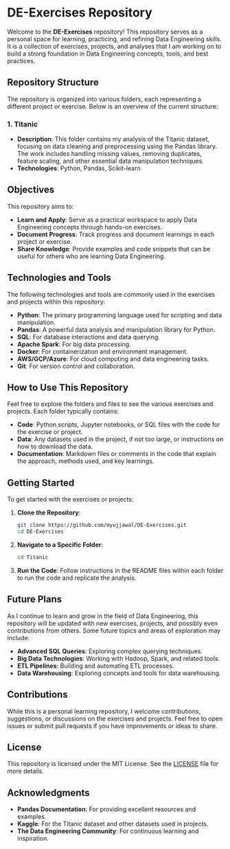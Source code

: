 # DE-Exercises Repository

Welcome to the **DE-Exercises** repository! This repository serves as a personal space for learning, practicing, and refining Data Engineering skills. It is a collection of exercises, projects, and analyses that I am working on to build a strong foundation in Data Engineering concepts, tools, and best practices.

## Repository Structure

The repository is organized into various folders, each representing a different project or exercise. Below is an overview of the current structure:

### 1. **Titanic**
   - **Description**: This folder contains my analysis of the Titanic dataset, focusing on data cleaning and preprocessing using the Pandas library. The work includes handling missing values, removing duplicates, feature scaling, and other essential data manipulation techniques.
   - **Technologies**: Python, Pandas, Scikit-learn

## Objectives

This repository aims to:
- **Learn and Apply**: Serve as a practical workspace to apply Data Engineering concepts through hands-on exercises.
- **Document Progress**: Track progress and document learnings in each project or exercise.
- **Share Knowledge**: Provide examples and code snippets that can be useful for others who are learning Data Engineering.

## Technologies and Tools

The following technologies and tools are commonly used in the exercises and projects within this repository:
- **Python**: The primary programming language used for scripting and data manipulation.
- **Pandas**: A powerful data analysis and manipulation library for Python.
- **SQL**: For database interactions and data querying.
- **Apache Spark**: For big data processing.
- **Docker**: For containerization and environment management.
- **AWS/GCP/Azure**: For cloud computing and data engineering tasks.
- **Git**: For version control and collaboration.

## How to Use This Repository

Feel free to explore the folders and files to see the various exercises and projects. Each folder typically contains:
- **Code**: Python scripts, Jupyter notebooks, or SQL files with the code for the exercise or project.
- **Data**: Any datasets used in the project, if not too large, or instructions on how to download the data.
- **Documentation**: Markdown files or comments in the code that explain the approach, methods used, and key learnings.

## Getting Started

To get started with the exercises or projects:

1. **Clone the Repository**:
    ```bash
    git clone https://github.com/myujjawal/DE-Exercises.git
    cd DE-Exercises
    ```
    
2. **Navigate to a Specific Folder**:
    ```bash
    cd Titanic
    ```

3. **Run the Code**: Follow instructions in the README files within each folder to run the code and replicate the analysis.

## Future Plans

As I continue to learn and grow in the field of Data Engineering, this repository will be updated with new exercises, projects, and possibly even contributions from others. Some future topics and areas of exploration may include:
- **Advanced SQL Queries**: Exploring complex querying techniques.
- **Big Data Technologies**: Working with Hadoop, Spark, and related tools.
- **ETL Pipelines**: Building and automating ETL processes.
- **Data Warehousing**: Exploring concepts and tools for data warehousing.

## Contributions

While this is a personal learning repository, I welcome contributions, suggestions, or discussions on the exercises and projects. Feel free to open issues or submit pull requests if you have improvements or ideas to share.

## License

This repository is licensed under the MIT License. See the [LICENSE](LICENSE) file for more details.

## Acknowledgments

- **Pandas Documentation**: For providing excellent resources and examples.
- **Kaggle**: For the Titanic dataset and other datasets used in projects.
- **The Data Engineering Community**: For continuous learning and inspiration.
